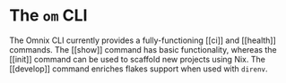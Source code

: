 
# The `om` CLI

The Omnix CLI currently provides a fully-functioning [[ci]] and [[health]] commands. The [[show]] command has basic functionality, whereas the [[init]] command can be used to scaffold new projects using Nix. The [[develop]] command enriches flakes support when used with `direnv`.
